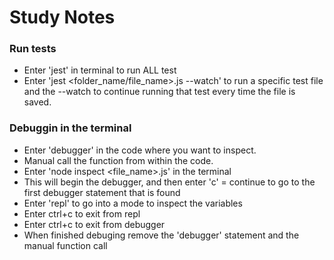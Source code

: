 # Study Notes

### Run tests
  * Enter 'jest' in terminal to run ALL test
  * Enter 'jest <folder_name/file_name>.js --watch' to run a specific test file
    and the --watch to continue running that test every time the file is saved.

### Debuggin in the terminal
  * Enter 'debugger' in the code where you want to inspect.
  * Manual call the function from within the code.
  * Enter 'node inspect <file_name>.js' in the terminal
  * This will begin the debugger, and then enter 'c' = continue to go to the
    first debugger statement that is found
  * Enter 'repl' to go into a mode to inspect the variables
  * Enter ctrl+c to exit from repl
  * Enter ctrl+c to exit from debugger
  * When finished debuging remove the 'debugger' statement and the manual
    function call
